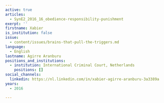 ```yaml
---
active: true
articles:
  - SynE2_2016_16_obedience-responsibility-punishment
exerpt: ''
firstname: Xabier
is_institution: false
issue:
  - content/issues/brains-that-pull-the-triggers.md
language:
  - English
lastname: Agirre Aranburu
positions_and_institutions:
  - institution: International Criminal Court, Netherlands
    positions: []
social_channels:
  linkedin: https://nl.linkedin.com/in/xabier-agirre-aranburu-3a3389a
years:
  - 2016

---
```

